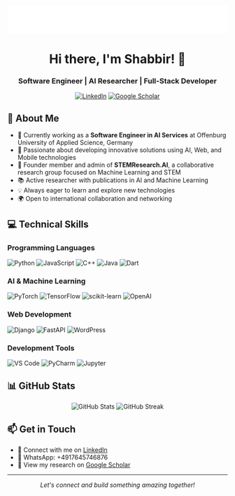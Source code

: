 [![Header](https://raw.githubusercontent.com/shabbirshuvo/shabbirshuvo/main/github-header-image.png)](https://github.com/shabbirshuvo)

<div align="center">
  <h1>Hi there, I'm Shabbir! 👋</h1>
  <h3>Software Engineer | AI Researcher | Full-Stack Developer</h3>
</div>

<p align="center">
  <a href="https://www.linkedin.com/in/sashuvo/"><img src="https://img.shields.io/badge/LinkedIn-0077B5?style=for-the-badge&logo=linkedin&logoColor=white" alt="LinkedIn"/></a>
  <a href="https://scholar.google.com/citations?user=_I8J_VwAAAAJ"><img src="https://img.shields.io/badge/Google_Scholar-4285F4?style=for-the-badge&logo=google-scholar&logoColor=white" alt="Google Scholar"/></a>
</p>

## 🎯 About Me

- 🔭 Currently working as a **Software Engineer in AI Services** at Offenburg University of Applied Science, Germany
- 🌱 Passionate about developing innovative solutions using AI, Web, and Mobile technologies
- 👥 Founder member and admin of **STEMResearch.AI**, a collaborative research group focused on Machine Learning and STEM
- 📚 Active researcher with publications in AI and Machine Learning
- 💡 Always eager to learn and explore new technologies
- 🌍 Open to international collaboration and networking

## 💻 Technical Skills

### Programming Languages
<p align="left">
  <img src="https://img.shields.io/badge/Python-3776AB?style=for-the-badge&logo=python&logoColor=white" alt="Python"/>
  <img src="https://img.shields.io/badge/JavaScript-F7DF1E?style=for-the-badge&logo=javascript&logoColor=black" alt="JavaScript"/>
  <img src="https://img.shields.io/badge/C++-00599C?style=for-the-badge&logo=c%2B%2B&logoColor=white" alt="C++"/>
  <img src="https://img.shields.io/badge/Java-ED8B00?style=for-the-badge&logo=java&logoColor=white" alt="Java"/>
  <img src="https://img.shields.io/badge/Dart-0175C2?style=for-the-badge&logo=dart&logoColor=white" alt="Dart"/>
</p>

### AI & Machine Learning
<p align="left">
  <img src="https://img.shields.io/badge/PyTorch-EE4C2C?style=for-the-badge&logo=pytorch&logoColor=white" alt="PyTorch"/>
  <img src="https://img.shields.io/badge/TensorFlow-FF6F00?style=for-the-badge&logo=tensorflow&logoColor=white" alt="TensorFlow"/>
  <img src="https://img.shields.io/badge/scikit--learn-F7931E?style=for-the-badge&logo=scikit-learn&logoColor=white" alt="scikit-learn"/>
  <img src="https://img.shields.io/badge/OpenAI-412991?style=for-the-badge&logo=openai&logoColor=white" alt="OpenAI"/>
</p>

### Web Development
<p align="left">
  <img src="https://img.shields.io/badge/Django-092E20?style=for-the-badge&logo=django&logoColor=white" alt="Django"/>
  <img src="https://img.shields.io/badge/FastAPI-009688?style=for-the-badge&logo=fastapi&logoColor=white" alt="FastAPI"/>
  <img src="https://img.shields.io/badge/WordPress-21759B?style=for-the-badge&logo=wordpress&logoColor=white" alt="WordPress"/>
</p>

### Development Tools
<p align="left">
  <img src="https://img.shields.io/badge/VS_Code-007ACC?style=for-the-badge&logo=visual-studio-code&logoColor=white" alt="VS Code"/>
  <img src="https://img.shields.io/badge/PyCharm-000000?style=for-the-badge&logo=pycharm&logoColor=white" alt="PyCharm"/>
  <img src="https://img.shields.io/badge/Jupyter-F37626?style=for-the-badge&logo=jupyter&logoColor=white" alt="Jupyter"/>
</p>

## 📊 GitHub Stats

<p align="center">
  <img src="https://github-readme-stats.vercel.app/api?username=shabbirshuvo&show_icons=true&theme=radical" alt="GitHub Stats"/>
  <img src="https://github-readme-streak-stats.herokuapp.com/?user=shabbirshuvo&theme=radical" alt="GitHub Streak"/>
</p>

## 📫 Get in Touch

- 💼 Connect with me on [LinkedIn](https://www.linkedin.com/in/sashuvo/)
- 📱 WhatsApp: +4917645746876
- 🎯 View my research on [Google Scholar](https://scholar.google.com/citations?user=_I8J_VwAAAAJ)

---

<p align="center">
  <i>Let's connect and build something amazing together!</i>
</p>

